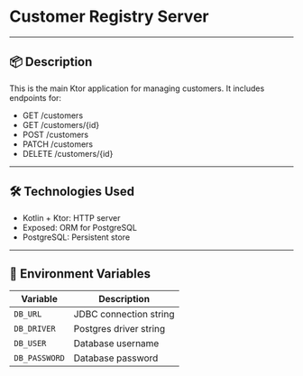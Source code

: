 # Customer Registry Server
---
## 📦 Description
This is the main Ktor application for managing customers. It includes endpoints for:
* GET /customers
* GET /customers/{id}
* POST /customers
* PATCH /customers
* DELETE /customers/{id}
---
## 🛠️ Technologies Used
* Kotlin + Ktor: HTTP server
* Exposed: ORM for PostgreSQL
* PostgreSQL: Persistent store
---
## 📄 Environment Variables
| Variable      | Description            |
|---------------|------------------------|
| `DB_URL`      | JDBC connection string |
| `DB_DRIVER`   | Postgres driver string |
| `DB_USER`     | Database username      |
| `DB_PASSWORD` | Database password      |
